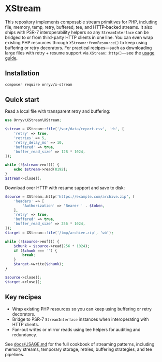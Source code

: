 # XStream

This repository implements composable stream primitives for PHP, including file, memory, temp, retry, buffered, tee, and HTTP-backed streams. It also ships with PSR-7 interoperability helpers so any `StreamInterface` can be bridged to or from third-party HTTP clients in one line. You can even wrap existing PHP resources through `XStream::fromResource()` to keep using buffering or retry decorators. For practical recipes—such as downloading large files with retry + resume support via `XStream::http()`—see the [usage guide](docs/USAGE.md).

## Installation

```bash
composer require orryv/x-stream
```

## Quick start

Read a local file with transparent retry and buffering:

```php
use Orryv\XStream\XStream;

$stream = XStream::file('/var/data/report.csv', 'rb', [
    'retry' => true,
    'retries' => 5,
    'retry_delay_ms' => 10,
    'buffered' => true,
    'buffer_read_size' => 128 * 1024,
]);

while (!$stream->eof()) {
    echo $stream->read(8192);
}
$stream->close();
```

Download over HTTP with resume support and save to disk:

```php
$source = XStream::http('https://example.com/archive.zip', [
    'headers' => [
        'Authorization' => 'Bearer ' . $token,
    ],
    'retry' => true,
    'buffered' => true,
    'buffer_read_size' => 256 * 1024,
]);
$target = XStream::file('/tmp/archive.zip', 'wb');

while (!$source->eof()) {
    $chunk = $source->read(256 * 1024);
    if ($chunk === '') {
        break;
    }
    $target->write($chunk);
}

$source->close();
$target->close();
```

## Key recipes

* Wrap existing PHP resources so you can keep using buffering or retry decorators.
* Bridge to PSR-7 `StreamInterface` instances when interoperating with HTTP clients.
* Fan-out writes or mirror reads using tee helpers for auditing and redundancy.

See [docs/USAGE.md](docs/USAGE.md) for the full cookbook of streaming patterns, including memory streams, temporary storage, retries, buffering strategies, and tee pipelines.

